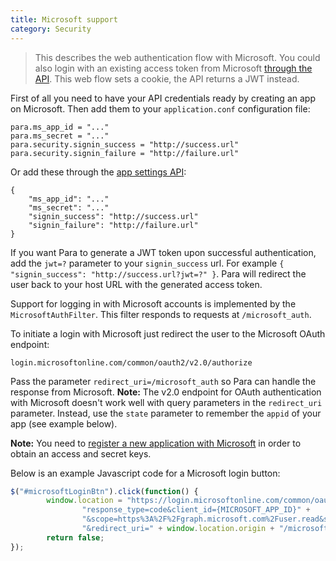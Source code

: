 ```yaml
---
title: Microsoft support
category: Security
---
```


> This describes the web authentication flow with Microsoft. You could also login with an existing access token from
> Microsoft [through the API](#034-api-jwt-signin). This web flow sets a cookie, the API returns a JWT instead.

First of all you need to have your API credentials ready by creating an app on Microsoft.
Then add them to your `application.conf` configuration file:
```
para.ms_app_id = "..."
para.ms_secret = "..."
para.security.signin_success = "http://success.url"
para.security.signin_failure = "http://failure.url"
```
Or add these through the [app settings API](#050-api-settings-put):
```
{
	"ms_app_id": "..."
	"ms_secret": "..."
	"signin_success": "http://success.url"
	"signin_failure": "http://failure.url"
}
```
If you want Para to generate a JWT token upon successful authentication, add the `jwt=?` parameter to your
`signin_success` url. For example `{ "signin_success": "http://success.url?jwt=?" }`.
Para will redirect the user back to your host URL with the generated access token.

Support for logging in with Microsoft accounts is implemented by the `MicrosoftAuthFilter`.
This filter responds to requests at `/microsoft_auth`.

To initiate a login with Microsoft just redirect the user to the Microsoft OAuth endpoint:
```
login.microsoftonline.com/common/oauth2/v2.0/authorize
```
Pass the parameter `redirect_uri=/microsoft_auth` so Para can handle the response from Microsoft.
**Note:** The v2.0 endpoint for OAuth authentication with Microsoft doesn't work well with query parameters in
the `redirect_uri` parameter. Instead, use the `state` parameter to remember the `appid` of your app (see example below).

**Note:** You need to [register a new application with Microsoft](https://apps.dev.microsoft.com/#/appList)
in order to obtain an access and secret keys.

Below is an example Javascript code for a Microsoft login button:

```js
$("#microsoftLoginBtn").click(function() {
		window.location = "https://login.microsoftonline.com/common/oauth2/v2.0/authorize?" +
				"response_type=code&client_id={MICROSOFT_APP_ID}" +
				"&scope=https%3A%2F%2Fgraph.microsoft.com%2Fuser.read&state={YOUR_APP_ID}" +
				"&redirect_uri=" + window.location.origin + "/microsoft_auth;
		return false;
});
```